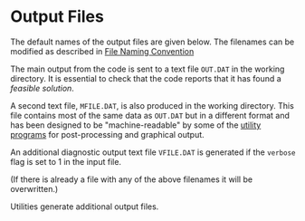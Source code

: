 
# Output Files

The default names of the output files are given below.  The filenames can be modified as 
described in [File Naming Convention](../vardes.md/#file-naming-convention)

The main output from the code is sent to a text file `OUT.DAT` in the working directory. 
It is essential to check that the code reports that it has found a *feasible solution*.  

A second text file, `MFILE.DAT`, is also produced in the working directory. This file contains 
most of the same data as `OUT.DAT` but in a different format and has been designed to be 
"machine-readable" by some of the [utility programs](../vardes.md/#python-utilities) for 
post-processing and graphical output.

An additional diagnostic output text file `VFILE.DAT` is generated if the `verbose` flag is set 
to 1 in the input file.   

(If there is already a file with any of the above filenames it will be overwritten.)

Utilities generate additional output files.
